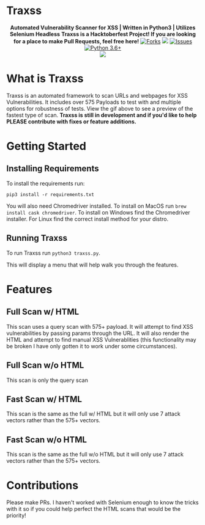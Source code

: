 # Traxss

<p align="center">
  <b>Automated Vulnerability Scanner for XSS | Written in Python3 | Utilizes Selenium Headless</b>
  <b>Traxss is a Hacktoberfest Project! If you are looking for a place to make Pull Requests, feel free here!</b>
  <a href="https://github.com/M4cs/traxss/network"><img src="https://img.shields.io/github/forks/M4cs/traxss# .svg" alt="Forks"></a>
  <a href="https://github.com/M4cs/traxss/stargazers"><img src="https://img.shields.io/github/stars/M4cs/traxss.svg" atl="Stars"></a>
  <a href="https://github.com/M4cs/traxss/issues"><img src="https://img.shields.io/github/issues/M4cs/traxss.svg" alt="Issues"></a>
  <a href="http://www.python.org/download/"><img alt="Python 3.6+" src="https://img.shields.io/badge/Python-3.6+-yellow.svg"></a></br>
  <a href="https://asciinema.org/a/273492" target="_blank"><img src="https://asciinema.org/a/273492.svg" /></a>
</p>

# What is Traxss

Traxss is an automated framework to scan URLs and webpages for XSS Vulnerabilities. It includes over 575 Payloads to test with and multiple options for robustness of tests. View the gif above to see a preview of the fastest type of scan. **Traxss is still in development and if you'd like to help PLEASE contribute with fixes or feature additions.**

# Getting Started

## Installing Requirements

To install the requirements run:

```
pip3 install -r requirements.txt
```

You will also need Chromedriver installed. To install on MacOS run `brew install cask chromedriver`. To install on Windows find the Chromedriver installer. For Linux find the correct install method for your distro.

## Running Traxss

To run Traxss run `python3 traxss.py`.

This will display a menu that will help walk you through the features.

# Features

## Full Scan w/ HTML

This scan uses a query scan with 575+ payload. It will attempt to find XSS vulnerabilities by passing params through the URL. It will also render the HTML and attempt to find manual XSS Vulnerablities (this functionality may be broken I have only gotten it to work under some circumstances).

## Full Scan w/o HTML

This scan is only the query scan

## Fast Scan w/ HTML

This scan is the same as the full w/ HTML but it will only use 7 attack vectors rather than the 575+ vectors.

## Fast Scan w/o HTML

This scan is the same as the full w/o HTML but it will only use 7 attack vectors rather than the 575+ vectors.

# Contributions

Please make PRs. I haven't worked with Selenium enough to know the tricks with it so if you could help perfect the HTML scans that would be the priority!

